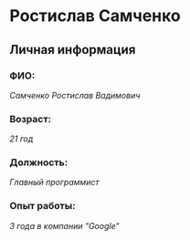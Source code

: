 # Ростислав Самченко
## Личная информация
### ФИО:
*Самченко Ростислав Вадимович*
### Возраст:
*21 год*
### Должность:
*Главный программист*
### Опыт работы:
*3 года в компании "Google"*
